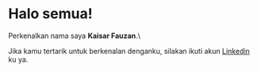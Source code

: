 # Halo semua! 

Perkenalkan nama saya **Kaisar Fauzan**.\

Jika kamu tertarik untuk berkenalan denganku, silakan ikuti akun [Linkedin](https://www.linkedin.com/in/kaisar-fauzan/) ku ya.
